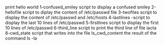 print hello world
1-confused_smiley script to display a confused smiley
2-hellofile script to diplay the content of /etc/passwd file
3-twofiles script to display the content of /etc/passwd and /etc/hosts
4-lastlines -script to display the last 10 lines of /etc/passwd
5-firstlines script to display the first 10 lines of /etc/passwd
6-third_line script to print the third line of file iacta
8-cwd_state script that writes into the file ls_cwd_content the result of the command ls -la
